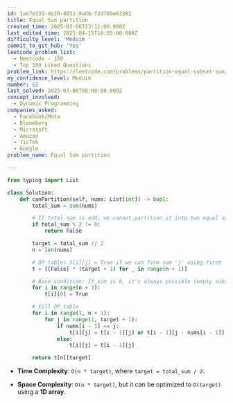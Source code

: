 ```yaml
---
id: 1ae7e332-de10-8031-9ad6-f2d709e63382
title: Equal Sum partition
created_time: 2025-03-06T23:11:00.000Z
last_edited_time: 2025-04-15T16:05:00.000Z
difficulty_level: 'Meduim '
commit_to_git_hub: 'Yes'
leetcode_problem_list:
  - Neetcode - 150
  - Top 100 Liked Questions
problem_link: https://leetcode.com/problems/partition-equal-subset-sum/
my_confidence_level: Meduim
number: 62
last_solved: 2025-03-06T00:00:00.000Z
concept_involved:
  - Dynamic Programming
companies_asked:
  - Facebook/Meta
  - Bloomberg
  - Microsoft
  - Amazon
  - TicTok
  - Google
problem_name: Equal Sum partition

---
```


```python
from typing import List

class Solution:
    def canPartition(self, nums: List[int]) -> bool:
        total_sum = sum(nums)

        # If total sum is odd, we cannot partition it into two equal subsets
        if total_sum % 2 != 0:
            return False

        target = total_sum // 2
        n = len(nums)

        # DP table: t[i][j] = True if we can form sum 'j' using first 'i' elements
        t = [[False] * (target + 1) for _ in range(n + 1)]

        # Base condition: If sum is 0, it's always possible (empty subset)
        for i in range(n + 1):
            t[i][0] = True

        # Fill DP table
        for i in range(1, n + 1):
            for j in range(1, target + 1):
                if nums[i - 1] <= j:
                    t[i][j] = t[i - 1][j] or t[i - 1][j - nums[i - 1]]
                else:
                    t[i][j] = t[i - 1][j]

        return t[n][target]
```

*   **Time Complexity**: `O(n * target)`, where `target = total_sum / 2`.

*   **Space Complexity**: `O(n * target)`, but it can be optimized to `O(target)` using a **1D array**.
